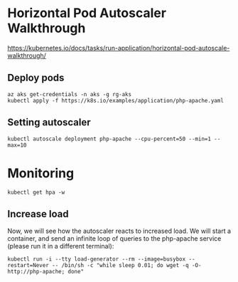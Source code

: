 # Horizontal Pod Autoscaler Walkthrough
https://kubernetes.io/docs/tasks/run-application/horizontal-pod-autoscale-walkthrough/

## Deploy pods
```
az aks get-credentials -n aks -g rg-aks
kubectl apply -f https://k8s.io/examples/application/php-apache.yaml
```

## Setting autoscaler
```
kubectl autoscale deployment php-apache --cpu-percent=50 --min=1 --max=10
```

# Monitoring
```
kubectl get hpa -w
```

## Increase load
Now, we will see how the autoscaler reacts to increased load. We will start a container, and send an infinite loop of queries to the php-apache service (please run it in a different terminal):
```
kubectl run -i --tty load-generator --rm --image=busybox --restart=Never -- /bin/sh -c "while sleep 0.01; do wget -q -O- http://php-apache; done"
```
